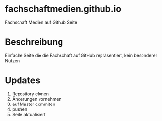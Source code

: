 # fachschaftmedien.github.io

Fachschaft Medien auf Github Seite

# Beschreibung
Einfache Seite die die Fachschaft auf GitHub repräsentiert, kein besonderer Nutzen

# Updates
1. Repository clonen
2. Änderungen vornehmen
3. auf Master commiten
4. pushen
5. Seite aktualisiert
